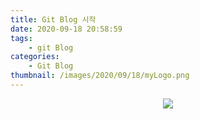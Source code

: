 ```yaml
---
title: Git Blog 시작
date: 2020-09-18 20:58:59
tags:
    - git Blog
categories:
    - Git Blog
thumbnail: /images/2020/09/18/myLogo.png
---
```


<p align="center"><img src="/images/2020/09/18/myLogo.png"></p>
